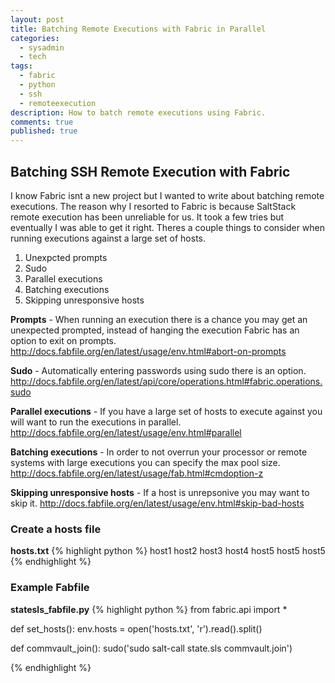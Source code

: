 ```yaml
---
layout: post
title: Batching Remote Executions with Fabric in Parallel
categories: 
  - sysadmin
  - tech
tags: 
  - fabric
  - python
  - ssh
  - remoteexecution
description: How to batch remote executions using Fabric.
comments: true
published: true
---
```


## Batching SSH Remote Execution with Fabric

I know Fabric isnt a new project but I wanted to write about batching remote executions. The reason why I resorted 
to Fabric is because SaltStack remote execution has been unreliable for us. It took a few tries but eventually I was 
able to get it right. Theres a couple things to consider when running executions against a large set of hosts.

1. Unexpcted prompts
2. Sudo
3. Parallel executions
4. Batching executions
5. Skipping unresponsive hosts


**Prompts** - When running an execution there is a chance you may get an unexpected prompted, instead of hanging the execution Fabric has an option to exit on prompts. <http://docs.fabfile.org/en/latest/usage/env.html#abort-on-prompts>

**Sudo** - Automatically entering passwords using sudo there is an option. <http://docs.fabfile.org/en/latest/api/core/operations.html#fabric.operations.sudo>

**Parallel executions** - If you have a large set of hosts to execute against you will want to run the executions in parallel. <http://docs.fabfile.org/en/latest/usage/env.html#parallel>

**Batching executions** - In order to not overrun your processor or remote systems with large executions you can specify the max pool size. <http://docs.fabfile.org/en/latest/usage/fab.html#cmdoption-z>

**Skipping unresponsive hosts** - If a host is unrepsonive you may want to skip it. <http://docs.fabfile.org/en/latest/usage/env.html#skip-bad-hosts>


### Create a hosts file
**hosts.txt**
{% highlight python %}
host1
host2
host3
host4
host5
host5
host5
{% endhighlight %}


### Example Fabfile

**statesls_fabfile.py**
{% highlight python %}
from fabric.api import *


def set_hosts():
    env.hosts = open('hosts.txt', 'r').read().split()


def commvault_join():
    sudo('sudo salt-call state.sls commvault.join')

{% endhighlight %}
